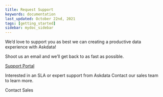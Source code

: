 ```yaml
---
title: Request Support
keywords: documentation
last_updated: October 22nd, 2021
tags: [getting_started]
sidebar: mydoc_sidebar
---
```


We’d love to support you as best we can creating a productive data experience with Askdata!

Shoot us an email and we’ll get back to as fast as possible.

<form action="https://askdata.atlassian.net/servicedesk/customer/portal/4">
  <a class="btn btn-outline-primary" href="https://askdata.atlassian.net/servicedesk/customer/portal/4">Support Portal</a>
</form>

Interested in an SLA or expert support from Askdata Contact our sales team to learn more.

<form action="https://www.askdata.com/contact-us">
  <a class="btn btn-outline-primary">Contact Sales</a>
</form>
